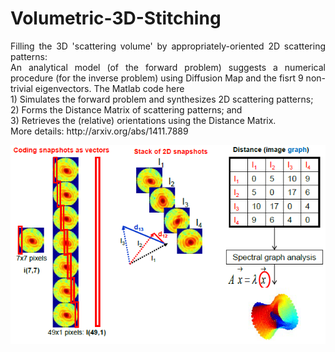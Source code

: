# Volumetric-3D-Stitching
<p align="justify">
Filling the 3D 'scattering volume' by appropriately-oriented 2D scattering patterns:
<br />
An analytical model (of the forward problem) suggests a numerical procedure (for the inverse problem) using Diffusion Map and the fisrt 9 non-trivial eigenvectors. The Matlab code here
<br />
  1) Simulates the forward problem and synthesizes 2D scattering patterns;
<br />
  2) Forms the Distance Matrix of scattering patterns; and
<br />
  3) Retrieves the (relative) orientations using the Distance Matrix.
<br />
More details: http://arxiv.org/abs/1411.7889
</p>

<p align="center">
<img src="./dm.png"></img>
</p>


